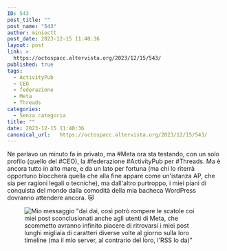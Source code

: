 ```yaml
---
ID: 543
post_title: ""
post_name: "543"
author: minioctt
post_date: 2023-12-15 11:40:36
layout: post
link: >
  https://octospacc.altervista.org/2023/12/15/543/
published: true
tags:
  - ActivityPub
  - CEO
  - federazione
  - Meta
  - Threads
categories:
  - Senza categoria
title: ""
date: 2023-12-15 11:40:36
canonical_url:   https://octospacc.altervista.org/2023/12/15/543/
---
```

<!-- wp:paragraph -->
<p>Ne parlavo un minuto fa in privato, ma #Meta ora sta testando, con un solo profilo (quello del #CEO), la #federazione #ActivityPub per #Threads. Ma è ancora tutto in alto mare, e da un lato per fortuna (ma chi lo riterrà opportuno bloccherà quella che alla fine appare come un'istanza AP, che sia per ragioni legali o tecniche), ma dall'altro purtroppo, i miei piani di conquista del mondo dalla comodità della mia bacheca WordPress dovranno attendere ancora. 😿️</p>
<!-- /wp:paragraph -->

<!-- wp:paragraph -->
<p></p>
<!-- /wp:paragraph -->

<!-- wp:image {"id":544,"sizeSlug":"full","linkDestination":"none"} -->
<figure class="wp-block-image size-full"><img src="{{site.cdnurl}}/assets/uploads/2023/12/image-11.png" alt="Mio messaggio &quot;dai dai, così potrò rompere le scatole coi miei post sconclusionati anche agli utenti di Meta, che scommetto avranno infinito piacere di ritrovarsi i miei post lunghi migliaia di caratteri diverse volte al giorno sulla loro timeline
(ma il mio server, al contrario del loro, l'RSS lo da)&quot;" class="wp-image-544"/></figure>
<!-- /wp:image -->